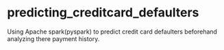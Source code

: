 # predicting_creditcard_defaulters
Using Apache spark(pyspark) to predict credit card defaulters beforehand analyzing there payment history.
